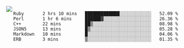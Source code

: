 

<a href="https://github.com/anuraghazra/github-readme-stats">
  <img align="left" src="https://github-readme-stats.vercel.app/api?username=kfly8&count_private=true&show_icons=true&theme=calm" />
</a>


<!--START_SECTION:waka-->

```text
Ruby       2 hrs 10 mins   █████████████░░░░░░░░░░░░   52.09 %
Perl       1 hr 6 mins     ██████▓░░░░░░░░░░░░░░░░░░   26.36 %
C++        22 mins         ██▒░░░░░░░░░░░░░░░░░░░░░░   08.98 %
JSON5      13 mins         █▒░░░░░░░░░░░░░░░░░░░░░░░   05.28 %
Markdown   10 mins         █░░░░░░░░░░░░░░░░░░░░░░░░   04.06 %
ERB        3 mins          ▒░░░░░░░░░░░░░░░░░░░░░░░░   01.35 %
```

<!--END_SECTION:waka-->
